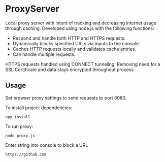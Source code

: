 # ProxyServer
Local proxy server with intent of tracking and decreasing internet usage through caching.
Developed using node.js with the following functions:

* Respond and handle both HTTP and HTTPS requests. 
* Dynamically blocks specified URLs via inputs to the console.
* Caches HTTP requests locally and validates cache entries.
* Can handle multiple requests.

HTTPS requests handled using CONNECT tunneling. Removing need for a SSL Certificate and data stays encrypted throughout process.

## Usage
Set browser proxy settings to send requests to port 8080.

To install project dependencies: 
```
npm install
```

To run proxy:
```
node proxy.js
```

Enter string into console to block a URL
```
https://github.com
```
